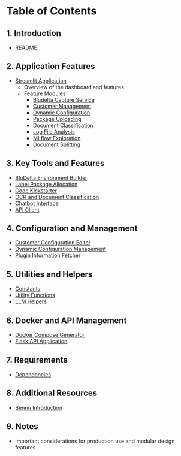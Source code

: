 # Table of Contents

## 1. Introduction
- [README](README.md)

## 2. Application Features
- [Streamlit Application](app.py)
  - Overview of the dashboard and features
  - Feature Modules
    - [Bludelta Capture Service](bludelta_capture_feature.py)
    - [Customer Management](code_customer_registration.py)
    - [Dynamic Configuration](dynamic_config_feature.py)
    - [Package Uploading](package_upload_feature.py)
    - [Document Classification](document_page_classification_feature.py)
    - [Log File Analysis](bludelta_logfile_viewer_feature.py)
    - [MLflow Exploration](code_mlflow_explorer.py)
    - [Document Splitting](document_splitting_feature.py)

## 3. Key Tools and Features
- [BluDelta Environment Builder](bludelta_environment_feature.py)
- [Label Package Allocation](code_label_package_allocator.py)
- [Code Kickstarter](code_kickstarter_feature.py)
- [OCR and Document Classification](ocr_feature.py)
- [Chatbot Interface](llama2_chatbot_feature.py)
- [API Client](http_client_feature.py)

## 4. Configuration and Management
- [Customer Configuration Editor](code_ripeye_config_editor_feature.py)
- [Dynamic Configuration Management](dynamic_config_feature.py)
- [Plugin Information Fetcher](plugin_info_feature.py)

## 5. Utilities and Helpers
- [Constants](constants.py)
- [Utility Functions](utils.py)
- [LLM Helpers](llm_helpers.py)

## 6. Docker and API Management
- [Docker Compose Generator](docker_compose_generator.py)
- [Flask API Application](app.py)

## 7. Requirements
- [Dependencies](requirements.txt)

## 8. Additional Resources
- [Bennu Introduction](README.md#bennu-introduction)

## 9. Notes
- Important considerations for production use and modular design features